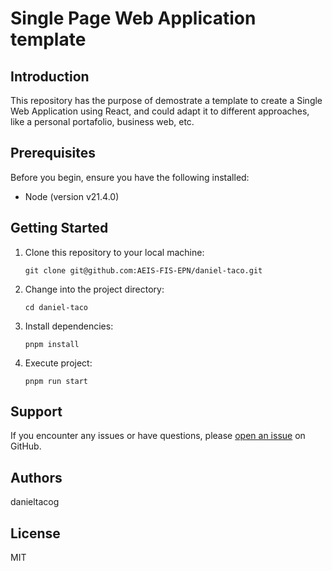 Single Page Web Application template
=======================

Introduction
------------

This repository has the purpose of demostrate a template to create a Single Web Application using React, and could adapt it to different approaches, like a personal portafolio, business web, etc.

Prerequisites
-------------

Before you begin, ensure you have the following installed:

-   Node (version v21.4.0)

Getting Started
---------------

1.  Clone this repository to your local machine:


    `git clone git@github.com:AEIS-FIS-EPN/daniel-taco.git`

2.  Change into the project directory:

    `cd daniel-taco`

3.  Install dependencies:

    `pnpm install`

3.  Execute project:

    `pnpm run start`


Support
-------

If you encounter any issues or have questions, please [open an issue](https://github.com/AEIS-FIS-EPN/daniel-taco/issues) on GitHub.

Authors
-------

danieltacog

License
-------

MIT